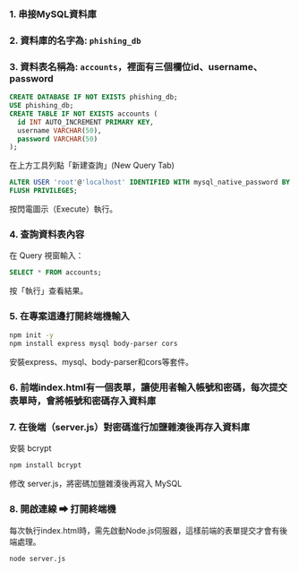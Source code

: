 ### 1. 串接MySQL資料庫
### 2. 資料庫的名字為: `phishing_db`
### 3. 資料表名稱為: `accounts`，裡面有三個欄位id、username、password
```sql
CREATE DATABASE IF NOT EXISTS phishing_db;
USE phishing_db;
CREATE TABLE IF NOT EXISTS accounts (
  id INT AUTO_INCREMENT PRIMARY KEY,
  username VARCHAR(50),
  password VARCHAR(50)
);
```
在上方工具列點「新建查詢」(New Query Tab)
```sql
ALTER USER 'root'@'localhost' IDENTIFIED WITH mysql_native_password BY '你的密碼';
FLUSH PRIVILEGES;
```
按閃電圖示（Execute）執行。
### 4. 查詢資料表內容
   在 Query 視窗輸入：
```sql
SELECT * FROM accounts;
```
按「執行」查看結果。

### 5. 在專案這邊打開終端機輸入
```bash
npm init -y
npm install express mysql body-parser cors
```
安裝express、mysql、body-parser和cors等套件。
### 6. 前端index.html有一個表單，讓使用者輸入帳號和密碼，每次提交表單時，會將帳號和密碼存入資料庫

### 7. 在後端（server.js）對密碼進行加鹽雜湊後再存入資料庫
安裝 bcrypt
```bash
npm install bcrypt
```
修改 server.js，將密碼加鹽雜湊後再寫入 MySQL
### 8. 開啟連線 ⮕ 打開終端機
每次執行index.html時，需先啟動Node.js伺服器，這樣前端的表單提交才會有後端處理。
```bash
node server.js
```
